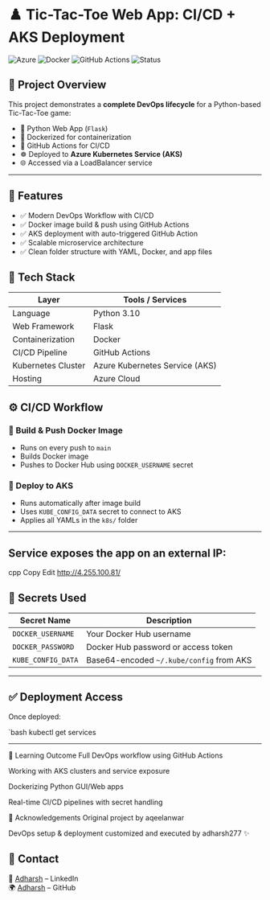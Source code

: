 # ♟️ Tic-Tac-Toe Web App: CI/CD + AKS Deployment

![Azure](https://img.shields.io/badge/Azure-Kubernetes-blue?logo=azure-kubernetes-service)
![Docker](https://img.shields.io/badge/Docker-Containerized-green?logo=docker)
![GitHub Actions](https://img.shields.io/badge/CI/CD-Automation-orange?logo=githubactions)
![Status](https://img.shields.io/badge/Status-Deployed-brightgreen)

## 📌 Project Overview

This project demonstrates a **complete DevOps lifecycle** for a Python-based Tic-Tac-Toe game:

- 🐍 Python Web App (`Flask`)
- 🐳 Dockerized for containerization
- 🔁 GitHub Actions for CI/CD
- ☸️ Deployed to **Azure Kubernetes Service (AKS)**
- 🌐 Accessed via a LoadBalancer service

---

## 🚀 Features

- ✅ Modern DevOps Workflow with CI/CD
- ✅ Docker image build & push using GitHub Actions
- ✅ AKS deployment with auto-triggered GitHub Action
- ✅ Scalable microservice architecture
- ✅ Clean folder structure with YAML, Docker, and app files


## 🧱 Tech Stack

| Layer              | Tools / Services                      |
|--------------------|----------------------------------------|
| Language           | Python 3.10                            |
| Web Framework      | Flask                                  |
| Containerization   | Docker                                 |
| CI/CD Pipeline     | GitHub Actions                         |
| Kubernetes Cluster | Azure Kubernetes Service (AKS)         |
| Hosting            | Azure Cloud                            |



## ⚙️ CI/CD Workflow

### 🔨 Build & Push Docker Image

- Runs on every push to `main`
- Builds Docker image
- Pushes to Docker Hub using `DOCKER_USERNAME` secret

### 🚀 Deploy to AKS

- Runs automatically after image build
- Uses `KUBE_CONFIG_DATA` secret to connect to AKS
- Applies all YAMLs in the `k8s/` folder

---
 ## Service exposes the app on an external IP:

cpp
Copy
Edit
http://4.255.100.81/

## 🔐 Secrets Used

| Secret Name          | Description                                    |
|----------------------|------------------------------------------------|
| `DOCKER_USERNAME`    | Your Docker Hub username                      |
| `DOCKER_PASSWORD`    | Docker Hub password or access token            |
| `KUBE_CONFIG_DATA`   | Base64-encoded `~/.kube/config` from AKS       |

---

## ✅ Deployment Access

Once deployed:

`bash
kubectl get services

---



🧠 Learning Outcome
Full DevOps workflow using GitHub Actions

Working with AKS clusters and service exposure

Dockerizing Python GUI/Web apps

Real-time CI/CD pipelines with secret handling

🙌 Acknowledgements
Original project by aqeelanwar

DevOps setup & deployment customized and executed by adharsh277 ✨

## 📣 Contact

📧 [Adharsh](https://www.linkedin.com/in/adharsh277/) – LinkedIn  
🌍 [Adharsh](https://github.com/adharsh277) – GitHub



